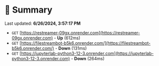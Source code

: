 # 📖 Summary
Last updated: **6/26/2024, 3:57:17 PM**

- `GET` [https://restreamer-09gx.onrender.com](https://restreamer-09gx.onrender.com) - **Up** (612ms)
- `GET` [https://filestreambot-b5k6.onrender.com/](https://filestreambot-b5k6.onrender.com/) - **Down** (131ms)
- `GET` [https://jupyterlab-python3-12-3.onrender.com](https://jupyterlab-python3-12-3.onrender.com) - **Down** (264ms)

